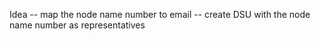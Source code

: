 Idea
-- map the node name number to email
-- create DSU with the node name number as representatives
​
